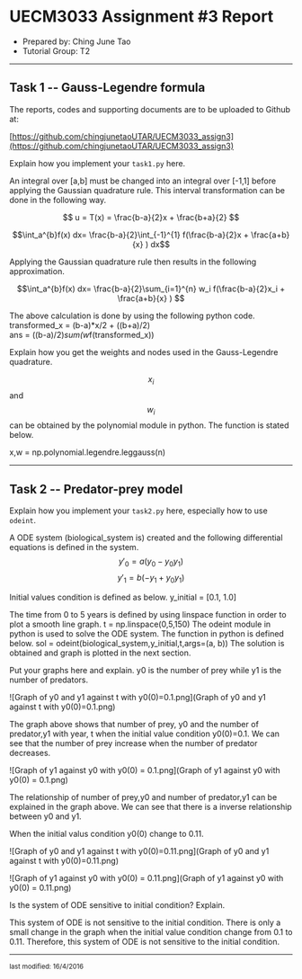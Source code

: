 UECM3033 Assignment #3 Report
========================================================

- Prepared by: Ching June Tao
- Tutorial Group: T2

--------------------------------------------------------

## Task 1 --  Gauss-Legendre formula

The reports, codes and supporting documents are to be uploaded to Github at: 

[https://github.com/chingjunetaoUTAR/UECM3033_assign3](https://github.com/chingjunetaoUTAR/UECM3033_assign3)


Explain how you implement your `task1.py` here.

An integral over [a,b] must be changed into an integral over [-1,1] before applying the Gaussian quadrature rule. This interval transformation can be done in the following way.

$$ u = T(x) = \frac{b-a}{2}x + \frac{b+a}{2} $$

$$\int_a^{b}f(x) dx= \frac{b-a}{2}\int_{-1}^{1} f(\frac{b-a}{2}x + \frac{a+b}{x} )  dx$$ 

Applying the Gaussian quadrature rule then results in the following approximation.

$$\int_a^{b}f(x) dx= \frac{b-a}{2}\sum_{i=1}^{n} w_i f(\frac{b-a}{2}x_i + \frac{a+b}{x} ) $$

The above calculation is done by using the following python code.
transformed_x = (b-a)*x/2 + ((b+a)/2)    
ans = ((b-a)/2)*sum(w*f(transformed_x))

Explain how you get the weights and nodes used in the Gauss-Legendre quadrature.

$$ x_i $$ and $$ w_i $$ can be obtained by the polynomial module in python. The function is stated below.

x,w = np.polynomial.legendre.leggauss(n)

---------------------------------------------------------

## Task 2 -- Predator-prey model

Explain how you implement your `task2.py` here, especially how to use `odeint`.

A ODE system (biological_system is) created and the following differential equations is defined in the system.
$$ y'_0 = a(y_0 - y_0 y_1)$$
$$ y'_1 = b(-y_1 + y_0 y_1)$$

Initial values condition is defined as below.
y_initial = [0.1, 1.0]

The time from 0 to 5 years is defined by using linspace function in order to plot a smooth line graph.
t = np.linspace(0,5,150)
The odeint module in python is used to solve the ODE system. The function in python is defined below.
sol = odeint(biological_system,y_initial,t,args=(a, b))
The solution is obtained and graph is plotted in the next section.

Put your graphs here and explain.
y0 is the number of prey while y1 is the number of predators.

![Graph of y0 and y1 against t with y0(0)=0.1.png](Graph of y0 and y1 against t with y0(0)=0.1.png) 

The graph above shows that number of prey, y0 and the number of predator,y1 with year, t when the initial value condition y0(0)=0.1.
We can see that the number of prey increase when the number of predator decreases. 

![Graph of y1 against y0 with y0(0) = 0.1.png](Graph of y1 against y0 with y0(0) = 0.1.png) 

The relationship of number of prey,y0 and number of predator,y1 can be explained in the graph above.
We can see that there is a inverse relationship between y0 and y1.


When the initial valus condition y0(0) change to 0.11.

![Graph of y0 and y1 against t with y0(0)=0.11.png](Graph of y0 and y1 against t with y0(0)=0.11.png) 

![Graph of y1 against y0 with y0(0) = 0.11.png](Graph of y1 against y0 with y0(0) = 0.11.png) 


Is the system of ODE sensitive to initial condition? Explain.

This system of ODE is not sensitive to the initial condition. There is only a small change in the graph when the initial value condition change from 0.1 to 0.11. 
Therefore, this system of ODE is not sensitive to the initial condition. 

-----------------------------------

<sup>last modified: 16/4/2016 </sup>
